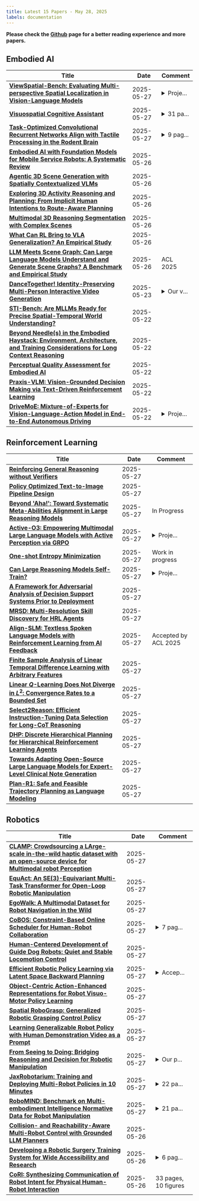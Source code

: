 ```yaml
---
title: Latest 15 Papers - May 28, 2025
labels: documentation
---
```

**Please check the [Github](https://github.com/zezhishao/MTS_Daily_ArXiv) page for a better reading experience and more papers.**

## Embodied AI
| **Title** | **Date** | **Comment** |
| --- | --- | --- |
| **[ViewSpatial-Bench: Evaluating Multi-perspective Spatial Localization in Vision-Language Models](http://arxiv.org/abs/2505.21500v1)** | 2025-05-27 | <details><summary>Proje...</summary><p>Project: https://zju-real.github.io/ViewSpatial-Page/</p></details> |
| **[Visuospatial Cognitive Assistant](http://arxiv.org/abs/2505.12312v2)** | 2025-05-27 | <details><summary>31 pa...</summary><p>31 pages, 10 figures, 6 tables. The implementation and fine-tuned model (ViCA-7B), along with detailed documentation, are publicly available at https://huggingface.co/nkkbr/ViCA. This is a draft technical report. At Professor Hidetoshi Shimodaira's request, his name has been removed from the author list</p></details> |
| **[Task-Optimized Convolutional Recurrent Networks Align with Tactile Processing in the Rodent Brain](http://arxiv.org/abs/2505.18361v2)** | 2025-05-27 | <details><summary>9 pag...</summary><p>9 pages, 8 figures, 5 tables</p></details> |
| **[Embodied AI with Foundation Models for Mobile Service Robots: A Systematic Review](http://arxiv.org/abs/2505.20503v1)** | 2025-05-26 |  |
| **[Agentic 3D Scene Generation with Spatially Contextualized VLMs](http://arxiv.org/abs/2505.20129v1)** | 2025-05-26 |  |
| **[Exploring 3D Activity Reasoning and Planning: From Implicit Human Intentions to Route-Aware Planning](http://arxiv.org/abs/2503.12974v2)** | 2025-05-26 |  |
| **[Multimodal 3D Reasoning Segmentation with Complex Scenes](http://arxiv.org/abs/2411.13927v3)** | 2025-05-26 |  |
| **[What Can RL Bring to VLA Generalization? An Empirical Study](http://arxiv.org/abs/2505.19789v1)** | 2025-05-26 |  |
| **[LLM Meets Scene Graph: Can Large Language Models Understand and Generate Scene Graphs? A Benchmark and Empirical Study](http://arxiv.org/abs/2505.19510v1)** | 2025-05-26 | ACL 2025 |
| **[DanceTogether! Identity-Preserving Multi-Person Interactive Video Generation](http://arxiv.org/abs/2505.18078v1)** | 2025-05-23 | <details><summary>Our v...</summary><p>Our video demos and code are available at https://DanceTog.github.io/</p></details> |
| **[STI-Bench: Are MLLMs Ready for Precise Spatial-Temporal World Understanding?](http://arxiv.org/abs/2503.23765v4)** | 2025-05-22 |  |
| **[Beyond Needle(s) in the Embodied Haystack: Environment, Architecture, and Training Considerations for Long Context Reasoning](http://arxiv.org/abs/2505.16928v1)** | 2025-05-22 |  |
| **[Perceptual Quality Assessment for Embodied AI](http://arxiv.org/abs/2505.16815v1)** | 2025-05-22 |  |
| **[Praxis-VLM: Vision-Grounded Decision Making via Text-Driven Reinforcement Learning](http://arxiv.org/abs/2503.16965v2)** | 2025-05-22 |  |
| **[DriveMoE: Mixture-of-Experts for Vision-Language-Action Model in End-to-End Autonomous Driving](http://arxiv.org/abs/2505.16278v1)** | 2025-05-22 | <details><summary>Proje...</summary><p>Project Page: https://thinklab-sjtu.github.io/DriveMoE/</p></details> |

## Reinforcement Learning
| **Title** | **Date** | **Comment** |
| --- | --- | --- |
| **[Reinforcing General Reasoning without Verifiers](http://arxiv.org/abs/2505.21493v1)** | 2025-05-27 |  |
| **[Policy Optimized Text-to-Image Pipeline Design](http://arxiv.org/abs/2505.21478v1)** | 2025-05-27 |  |
| **[Beyond 'Aha!': Toward Systematic Meta-Abilities Alignment in Large Reasoning Models](http://arxiv.org/abs/2505.10554v2)** | 2025-05-27 | In Progress |
| **[Active-O3: Empowering Multimodal Large Language Models with Active Perception via GRPO](http://arxiv.org/abs/2505.21457v1)** | 2025-05-27 | <details><summary>Proje...</summary><p>Project Page: https://aim-uofa.github.io/ACTIVE-o3</p></details> |
| **[One-shot Entropy Minimization](http://arxiv.org/abs/2505.20282v2)** | 2025-05-27 | Work in progress |
| **[Can Large Reasoning Models Self-Train?](http://arxiv.org/abs/2505.21444v1)** | 2025-05-27 | <details><summary>Proje...</summary><p>Project website: https://self-rewarding-llm-training.github.io/</p></details> |
| **[A Framework for Adversarial Analysis of Decision Support Systems Prior to Deployment](http://arxiv.org/abs/2505.21414v1)** | 2025-05-27 |  |
| **[MRSD: Multi-Resolution Skill Discovery for HRL Agents](http://arxiv.org/abs/2505.21410v1)** | 2025-05-27 |  |
| **[Align-SLM: Textless Spoken Language Models with Reinforcement Learning from AI Feedback](http://arxiv.org/abs/2411.01834v2)** | 2025-05-27 | Accepted by ACL 2025 |
| **[Finite Sample Analysis of Linear Temporal Difference Learning with Arbitrary Features](http://arxiv.org/abs/2505.21391v1)** | 2025-05-27 |  |
| **[Linear $Q$-Learning Does Not Diverge in $L^2$: Convergence Rates to a Bounded Set](http://arxiv.org/abs/2501.19254v4)** | 2025-05-27 |  |
| **[Select2Reason: Efficient Instruction-Tuning Data Selection for Long-CoT Reasoning](http://arxiv.org/abs/2505.17266v2)** | 2025-05-27 |  |
| **[DHP: Discrete Hierarchical Planning for Hierarchical Reinforcement Learning Agents](http://arxiv.org/abs/2502.01956v2)** | 2025-05-27 |  |
| **[Towards Adapting Open-Source Large Language Models for Expert-Level Clinical Note Generation](http://arxiv.org/abs/2405.00715v6)** | 2025-05-27 |  |
| **[Plan-R1: Safe and Feasible Trajectory Planning as Language Modeling](http://arxiv.org/abs/2505.17659v2)** | 2025-05-27 |  |

## Robotics
| **Title** | **Date** | **Comment** |
| --- | --- | --- |
| **[CLAMP: Crowdsourcing a LArge-scale in-the-wild haptic dataset with an open-source device for Multimodal robot Perception](http://arxiv.org/abs/2505.21495v1)** | 2025-05-27 |  |
| **[EquAct: An SE(3)-Equivariant Multi-Task Transformer for Open-Loop Robotic Manipulation](http://arxiv.org/abs/2505.21351v1)** | 2025-05-27 |  |
| **[EgoWalk: A Multimodal Dataset for Robot Navigation in the Wild](http://arxiv.org/abs/2505.21282v1)** | 2025-05-27 |  |
| **[CoBOS: Constraint-Based Online Scheduler for Human-Robot Collaboration](http://arxiv.org/abs/2403.18459v2)** | 2025-05-27 | <details><summary>7 pag...</summary><p>7 pages, 8 figures, accepted at IEEE IROS 2024</p></details> |
| **[Human-Centered Development of Guide Dog Robots: Quiet and Stable Locomotion Control](http://arxiv.org/abs/2505.11808v2)** | 2025-05-27 |  |
| **[Efficient Robotic Policy Learning via Latent Space Backward Planning](http://arxiv.org/abs/2505.06861v2)** | 2025-05-27 | <details><summary>Accep...</summary><p>Accepted by ICML 2025</p></details> |
| **[Object-Centric Action-Enhanced Representations for Robot Visuo-Motor Policy Learning](http://arxiv.org/abs/2505.20962v1)** | 2025-05-27 |  |
| **[Spatial RoboGrasp: Generalized Robotic Grasping Control Policy](http://arxiv.org/abs/2505.20814v1)** | 2025-05-27 |  |
| **[Learning Generalizable Robot Policy with Human Demonstration Video as a Prompt](http://arxiv.org/abs/2505.20795v1)** | 2025-05-27 |  |
| **[From Seeing to Doing: Bridging Reasoning and Decision for Robotic Manipulation](http://arxiv.org/abs/2505.08548v2)** | 2025-05-27 | <details><summary>Our p...</summary><p>Our project homepage: https://embodied-fsd.github.io/</p></details> |
| **[JaxRobotarium: Training and Deploying Multi-Robot Policies in 10 Minutes](http://arxiv.org/abs/2505.06771v2)** | 2025-05-27 | <details><summary>22 pa...</summary><p>22 pages, 14 figures, 10 tables. https://github.com/GT-STAR-Lab/JaxRobotarium</p></details> |
| **[RoboMIND: Benchmark on Multi-embodiment Intelligence Normative Data for Robot Manipulation](http://arxiv.org/abs/2412.13877v3)** | 2025-05-27 | <details><summary>21 pa...</summary><p>21 pages, 17 figures, Robotics: Science and Systems 2025</p></details> |
| **[Collision- and Reachability-Aware Multi-Robot Control with Grounded LLM Planners](http://arxiv.org/abs/2505.20573v1)** | 2025-05-26 |  |
| **[Developing a Robotic Surgery Training System for Wide Accessibility and Research](http://arxiv.org/abs/2505.20562v1)** | 2025-05-26 | <details><summary>6 pag...</summary><p>6 pages, The IEEE International Conference on Advanced Robotics and Mechatronics (IEEE ARM 2025), accepted</p></details> |
| **[CoRI: Synthesizing Communication of Robot Intent for Physical Human-Robot Interaction](http://arxiv.org/abs/2505.20537v1)** | 2025-05-26 | 33 pages, 10 figures |

